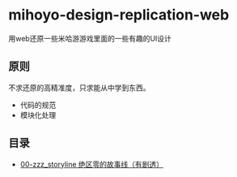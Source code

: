 # mihoyo-design-replication-web
用web还原一些米哈游游戏里面的一些有趣的UI设计
## 原则
不求还原的高精准度，只求能从中学到东西。
- 代码的规范
- 模块化处理
## 目录
- [00-zzz_storyline 绝区零的故事线（有剧透）](./00-zzz_storyline/)